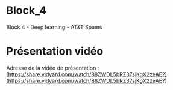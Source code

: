 # Block_4
 Block 4 - Deep learning - AT&T Spams

# Présentation vidéo
Adresse de la vidéo de présentation : [https://share.vidyard.com/watch/88ZWDL5bRZ37sjKgX2zeAE?](https://share.vidyard.com/watch/88ZWDL5bRZ37sjKgX2zeAE?)
